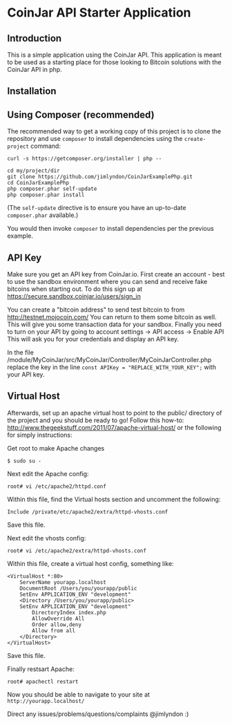 CoinJar API Starter Application
=======================

Introduction
------------
This is a simple application using the CoinJar API.
This application is meant to be used as a starting place for those
looking to Bitcoin solutions with the CoinJar API in php.


Installation
------------

Using Composer (recommended)
----------------------------
The recommended way to get a working copy of this project is to clone the repository
and use `composer` to install dependencies using the `create-project` command:

    curl -s https://getcomposer.org/installer | php --

    cd my/project/dir
    git clone https://github.com/jimlyndon/CoinJarExamplePhp.git
    cd CoinJarExamplePhp
    php composer.phar self-update
    php composer.phar install

(The `self-update` directive is to ensure you have an up-to-date `composer.phar`
available.)

You would then invoke `composer` to install dependencies per the previous
example.


API Key
-------
Make sure you get an API key from CoinJar.io.  First create an account - best to use the sandbox environment where
you can send and receive fake bitcoins when starting out.  To do this sign up at https://secure.sandbox.coinjar.io/users/sign_in

You can create a "bitcoin address" to send test bitcoin to from http://testnet.mojocoin.com/
You can return to them some bitcoin as well.  This will give you some transaction data for your sandbox.
Finally you need to turn on your API by going to account settings -> API access -> Enable API
This will ask you for your credentials and display an API key.

In the file /module/MyCoinJar/src/MyCoinJar/Controller/MyCoinJarController.php
replace the key in the line `const APIKey = "REPLACE_WITH_YOUR_KEY";` with your API key.


Virtual Host
------------
Afterwards, set up an apache virtual host to point to the public/ directory of the
project and you should be ready to go!  Follow this how-to: http://www.thegeekstuff.com/2011/07/apache-virtual-host/
or the following for simply instructions:

Get root to make Apache changes

    $ sudo su -


Next edit the Apache config:

    root# vi /etc/apache2/httpd.conf

Within this file, find the Virtual hosts section and uncomment the following:

    Include /private/etc/apache2/extra/httpd-vhosts.conf

Save this file.

Next edit the vhosts config:

    root# vi /etc/apache2/extra/httpd-vhosts.conf

Within this file, create a virtual host config, something like:

    <VirtualHost *:80>
        ServerName yourapp.localhost
        DocumentRoot /Users/you/yourapp/public
        SetEnv APPLICATION_ENV "development"
        <Directory /Users/you/yourapp/public>
        SetEnv APPLICATION_ENV "development"
            DirectoryIndex index.php
            AllowOverride All
            Order allow,deny
            Allow from all
        </Directory>
    </VirtualHost>

Save this file.

Finally restsart Apache:

    root# apachectl restart

Now you should be able to navigate to your site at `http://yourapp.localhost/`

Direct any issues/problems/questions/complaints @jimlyndon  :)